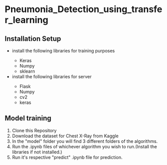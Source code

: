 # Pneumonia_Detection_using_transfer_learning

## Installation Setup

<ul>
  <li>install the following libraries for training purposes</li>
  <ul>
    <li>Keras</li>
    <li>Numpy</li>
    <li>sklearn</li>
  </ul>
  <li>install the following libraries for server</li>
  <ul>
    <li>Flask</li>
    <li>Numpy</li>
    <li>cv2</li>
    <li>keras</li>
  </ul>
</ul>

## Model training

1. Clone this Repository
2. Download the dataset for Chest X-Ray from Kaggle
3. In the "model" folder you will find 3 different folders of the algorithms.
4. Run the .ipynb files of whichever algorithm you wish to run.(Install the libraries if not installed.)
5. Run it's respective "predict" .ipynb file for prediction.
